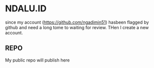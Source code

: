# NDALU.ID

  since my account (https://github.com/ngadimin51) hasbeen flagged by github and need a long tome to waiting for review. THen I create a new account.
  
## REPO

  My public repo will publish here

